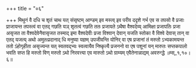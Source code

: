 +++
title = "०६"

+++
मिथुनं वै दधि च शृतं चाथ यत् संसृष्टम् आण्डम् इव मस्त्व् इव परीव ददृशे गर्भ एव स तपसो वै प्रजाः प्राजायन्त तपस्त्वं वा एतद् गछति यञ् शृतत्वं गछति ततः प्रजायते ऽथैषा वैश्वदेव्य् आमिक्षा प्रजापतिः प्रजा असृजत ता वैश्वदेवेनैवासृजत तस्माद् इमा वैश्वदेवीः प्रजा विश्वान् देवान् यजति स्तोका वै विश्वे देवास् तान् वा एतद् यजत्य् अथो अमुतःप्रदानाद् धि मनुष्या यज्ञम् उपजीवन्ति योनिर् वा एष प्रजानां तं मरुतो ऽभ्यकामयन्त ततो ऽंहोगृहीता असृज्यन्त यत् स्वतवद्भ्यः स्वत्वायैव निष्कृत्यै प्रजननो वा एष पशूनां यन् मारुतः सप्तकपालो भवति सप्त हि मरुतो विण् मरुतो ऽथो निरवत्त्या एव मारुतो ऽथो ग्राम्यम् एवैतेनान्नाद्यम् अवरुन्द्धे ॥म्स्_१,१०।६॥  
    
